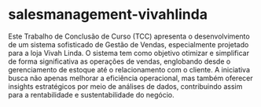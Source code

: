 # salesmanagement-vivahlinda
Este Trabalho de Conclusão de Curso (TCC) apresenta o desenvolvimento de um sistema sofisticado de Gestão de Vendas, especialmente projetado para a loja Vivah Linda. O sistema tem como objetivo otimizar e simplificar de forma significativa as operações de vendas, englobando desde o gerenciamento de estoque até o relacionamento com o cliente. A iniciativa busca não apenas melhorar a eficiência operacional, mas também oferecer insights estratégicos por meio de análises de dados, contribuindo assim para a rentabilidade e sustentabilidade do negócio.
